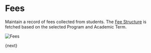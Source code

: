 # Fees

Maintain a record of fees collected from students.
The [Fee Structure]({{docs_base_url}}/user/manual/en/schools/fees/fee-structure.html) is fetched based on the selected Program and Academic Term.

<img class="screenshot" alt="Fees" src="{{url_prefix}}/assets/img/schools/fees/fees.png">

{next}
